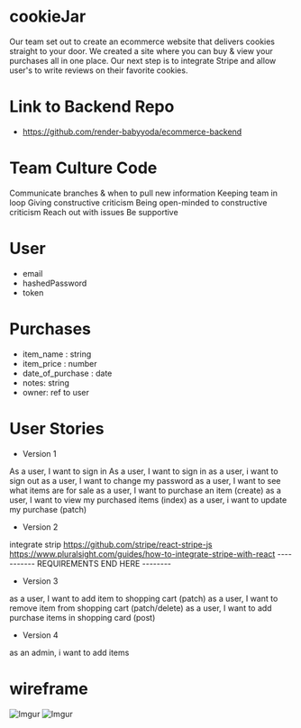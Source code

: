# cookieJar
Our team set out to create an ecommerce website that delivers cookies straight to your door. We created a site where you can buy & view your purchases all in one place. Our next step is to integrate Stripe and allow user's to write reviews on their favorite cookies.

# Link to Backend Repo
- https://github.com/render-babyyoda/ecommerce-backend

# Team Culture Code
Communicate branches & when to pull new information
Keeping team in loop
Giving constructive criticism
Being open-minded to constructive criticism
Reach out with issues
Be supportive


# User
- email
- hashedPassword
- token

# Purchases
- item_name : string
- item_price : number
- date_of_purchase : date
- notes: string
- owner: ref to user

# User Stories
- Version 1

As a user, I want to sign in
As a user, I want to sign in
as a user, i want to sign out
as a user, I want to change my password
as a user, I want to see what items are for sale
as a user, I want to purchase an item (create)
as a user, I want to view my purchased items (index)
as a user, i want to update my purchase (patch)
- Version 2

integrate strip https://github.com/stripe/react-stripe-js
https://www.pluralsight.com/guides/how-to-integrate-stripe-with-react
----------- REQUIREMENTS END HERE --------

- Version 3

as a user, I want to add item to shopping cart (patch)
as a user, I want to remove item from shopping cart (patch/delete)
as a user, I want to add purchase items in shopping card (post)
- Version 4

as an admin, i want to add items

# wireframe
![Imgur](https://imgur.com/bNCqZnz.png)
![Imgur](https://imgur.com/orH9gvx.png)
